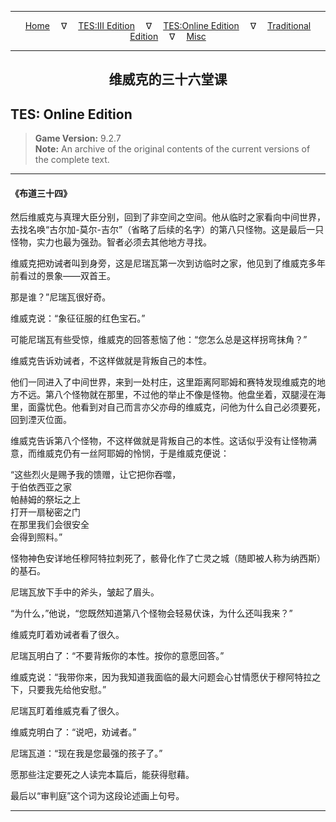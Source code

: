 
---

<!-- Jekyll Page Links -->

<center>
<a href="../../../../index.html">Home</a>
&emsp;&nabla;&emsp;
<a href="../../../index-tes3.html">TES:III Edition</a>
&emsp;&nabla;&emsp;
<a href="../../../index-teso.html">TES:Online Edition</a>
&emsp;&nabla;&emsp;
<a href="../../../index-traditional.html">Traditional Edition</a>
&emsp;&nabla;&emsp;
<a href="../../../index-misc.html">Misc</a>
</center>

<!-- Markdown Body Below: -->

---

<center>
<h2><span style="font-family:Georgia">维威克的三十六堂课</span></h2>
</center>

## TES: Online Edition

> __Game Version:__ 9.2.7\
> __Note:__ An archive of the original contents of the current versions of the complete text.

---

#### 《布道三十四》

然后维威克与真理大臣分别，回到了非空间之空间。他从临时之家看向中间世界，去找名唤“古尔加-莫尔-吉尔”（省略了后续的名字）的第八只怪物。这是最后一只怪物，实力也最为强劲。智者必须去其他地方寻找。

维威克把劝诫者叫到身旁，这是尼瑞瓦第一次到访临时之家，他见到了维威克多年前看过的景象——双首王。

那是谁？”尼瑞瓦很好奇。

维威克说：“象征征服的红色宝石。”

可能尼瑞瓦有些受惊，维威克的回答惹恼了他：“您怎么总是这样拐弯抹角？”

维威克告诉劝诫者，不这样做就是背叛自己的本性。

他们一同进入了中间世界，来到一处村庄，这里距离阿耶姆和赛特发现维威克的地方不远。第八个怪物就在那里，不过他的举止不像是怪物。他盘坐着，双腿浸在海里，面露忧色。他看到对自己而言亦父亦母的维威克，问他为什么自己必须要死，回到湮灭位面。

维威克告诉第八个怪物，不这样做就是背叛自己的本性。这话似乎没有让怪物满意，而维威克仍有一丝阿耶姆的怜悯，于是维威克便说：

“这些烈火是赐予我的馈赠，让它把你吞噬，\
于伯依西亚之家\
帕赫姆的祭坛之上\
打开一扇秘密之门\
在那里我们会很安全\
会得到照料。”

怪物神色安详地任穆阿特拉刺死了，骸骨化作了亡灵之城（随即被人称为纳西斯）的基石。

尼瑞瓦放下手中的斧头，皱起了眉头。

“为什么，”他说，“您既然知道第八个怪物会轻易伏诛，为什么还叫我来？”

维威克盯着劝诫者看了很久。

尼瑞瓦明白了：“不要背叛你的本性。按你的意愿回答。”

维威克说：“我带你来，因为我知道我面临的最大问题会心甘情愿伏于穆阿特拉之下，只要我先给他安慰。”

尼瑞瓦盯着维威克看了很久。

维威克明白了：“说吧，劝诫者。”

尼瑞瓦道：“现在我是您最强的孩子了。”

愿那些注定要死之人读完本篇后，能获得慰藉。

最后以“审判庭”这个词为这段论述画上句号。

---
